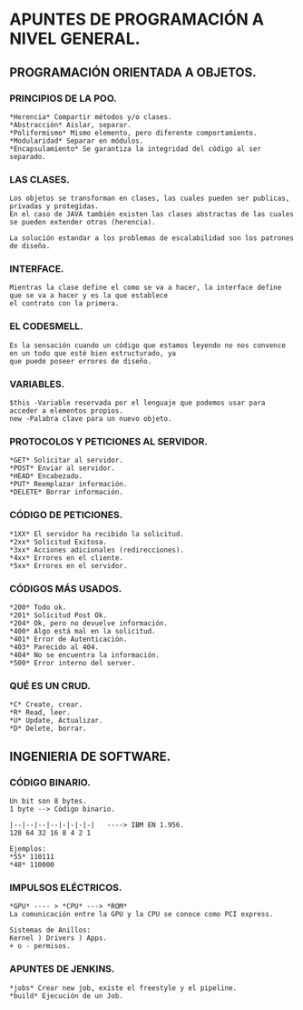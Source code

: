 
# APUNTES DE PROGRAMACIÓN A NIVEL GENERAL.

## PROGRAMACIÓN ORIENTADA A OBJETOS.


### PRINCIPIOS DE LA POO.

    *Herencia* Compartir métodos y/o clases.
    *Abstracción* Aislar, separar.
    *Poliformismo* Mismo elemento, pero diferente comportamiento.
    *Modularidad* Separar en módulos.
    *Encapsulamiento* Se garantiza la integridad del código al ser separado.

### LAS CLASES.

    Los objetos se transforman en clases, las cuales pueden ser publicas, privadas y protegidas.
    En el caso de JAVA también existen las clases abstractas de las cuales se pueden extender otras (herencia).

    La solución estandar a los problemas de escalabilidad son los patrones de diseño.

### INTERFACE.

    Mientras la clase define el como se va a hacer, la interface define que se va a hacer y es la que establece 
    el contrato con la primera.

### EL CODESMELL.

    Es la sensación cuando un código que estamos leyendo no nos convence en un todo que esté bien estructurado, ya 
    que puede poseer errores de diseño.

### VARIABLES.

    $this -Variable reservada por el lenguaje que podemos usar para acceder a elementos propios.
    new -Palabra clave para un nuevo objeto.


### PROTOCOLOS Y PETICIONES AL SERVIDOR.

    *GET* Solicitar al servidor.
    *POST* Enviar al servidor.
    *HEAD* Encabezado.
    *PUT* Reemplazar información.
    *DELETE* Borrar información.

### CÓDIGO DE PETICIONES.

    *1XX* El servidor ha recibido la solicitud.
    *2xx* Solicitud Exitosa.
    *3xx* Acciones adicionales (redirecciones).
    *4xx* Errores en el cliente.
    *5xx* Errores en el servidor.

### CÓDIGOS MÁS USADOS.

    *200* Todo ok.
    *201* Solicitud Post Ok.
    *204* Ok, pero no devuelve información.
    *400* Algo está mal en la solicitud.
    *401* Error de Autenticación.
    *403* Parecido al 404.
    *404* No se encuentra la información.
    *500* Error interno del server.

### QUÉ ES UN CRUD.

    *C* Create, crear.
    *R* Read, leer.
    *U* Update, Actualizar.
    *D* Delete, borrar.


## INGENIERIA DE SOFTWARE.


### CÓDIGO BINARIO.

    Un bit son 8 bytes.
    1 byte --> Código binario.

    |--|--|--|--|-|-|-|-|   ----> IBM EN 1.956.
    128 64 32 16 8 4 2 1

    Ejemplos:
    *55* 110111
    *48* 110000

### IMPULSOS ELÉCTRICOS.

    *GPU* ---- > *CPU* ---> *ROM*
    La comunicación entre la GPU y la CPU se conoce como PCI express.

    Sistemas de Anillos:
    Kernel ) Drivers ) Apps.
    + o - permisos.


### APUNTES DE JENKINS.

    *jobs* Crear new job, existe el freestyle y el pipeline.
    *build* Ejecución de un Job.

